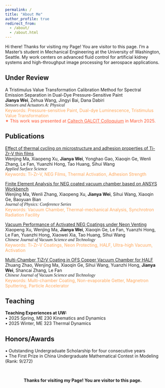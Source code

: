 ```yaml
---
permalink: /
title: "About Me"
author_profile: true
redirect_from: 
  - /about/
  - /about.html
---
```

<p>Hi there! Thanks for visiting my Page! You are visitor
  <span id="busuanzi_value_site_pv"></span>
  to this page.
I’m a Master’s student in Mechanical Engineering at the University of Washington, Seattle. My work centers on advanced fluid control for artificial kidney systems and high-throughput image processing for aerospace applications.</p>
<script src="//busuanzi.ibruce.info/busuanzi/2.3/busuanzi.pure.mini.js"></script>

Under Review
------
A Tristimulus Value Transformation Calibration Method for Spectral Emission Separation in Dual-Dye Pressure-Sensitive Paint  
**Jianya Wei**, Zehua Wang, Jingyi Bai, Dana Dabiri  
<span style="font-family: 'Times New Roman', serif; font-style: italic;">
Sensors and Actuators A: Physical  
</span>
<span style="color: #FFA559;">
Keywords: Pressure-sensitive Paint, Dual-dye Luminescence, Tristimulus Value Transformation  
</span>
<span style="color:#FF5733;">✦ This work was presented at <a href="https://www.caltech.edu/campus-life-events/calendar/galcit-colloquium-378" style="color:#FF5733;">Caltech GALCIT Colloquium</a> in March 2025.  </span>

Publications
------
<span style="color: #40E0D0;">[Effect of thermal cycling on microstructure and adhesion properties of Ti-Zr-V thin films](https://www.sciencedirect.com/science/article/abs/pii/S0169433223029197)  </span><br>
Wenjing Ma, Xiaopeng Xu, **Jianya Wei**, Yonghao Gao, Xiaoqin Ge, Wenli Zhang, Le Fan, Yuanzhi Hong, Tao Huang, Sihui Wang  
<span style="font-family: 'Times New Roman', serif; font-style: italic;">
Applied Surface Science  
</span>
<span style="color: #FFA559;">
Keywords: Ti-Zr-V, NEG Films, Thermal Activation, Adhesion Strength  
</span>

<span style="color: #40E0D0;">[Finite Element Analysis for NEG coated vacuum chamber based on ANSYS Workbench](https://iopscience.iop.org/article/10.1088/1742-6596/2687/8/082025)  </span><br>
Wenjing Ma, Wenli Zhang, Xiaopeng Xu, **Jianya Wei**, Sihui Wang, Xiaoqin Ge, Baoyuan Bian  
<span style="font-family: 'Times New Roman', serif; font-style: italic;">
Journal of Physics: Conference Series  
</span>
<span style="color: #FFA559;">
Keywords: Vacuum Chamber, Thermal-mechanical Analysis, Synchrotron Radiation Facility  
</span>

<span style="color: #40E0D0;">[Vacuum Performance of Activated NEG Coatings under Neon Venting](http://cjvst.cvs.org.cn/en/article/doi/10.13922/j.cnki.cjvst.202305002)  </span><br>
Xiaopeng Xu, Wenjing Ma, **Jianya Wei**, Xiaoqin Ge, Le Fan, Yuanzhi Hong, Le Fan, Yuanzhi Hong, Xiaowei Xia, Tao Huang, Sihui Wang  
<span style="font-family: 'Times New Roman', serif; font-style: italic;">
Chinese Journal of Vacuum Science and Technology  
</span>
<span style="color: #FFA559;">
Keywords: Ti-Zr-V Coatings, Neon Protecting, HALF, Ultra-high Vacuum, Activation  
</span>

<span style="color: #40E0D0;">[Multi-Chamber TiZrV Coating in OFS Copper Vacuum Chamber for HALF](https://www.cpsjournals.cn/article/doi/10.13922/j.cnki.cjvst.202207022?viewType=HTML)  </span><br>
Zhuang Zhao, Wenjing Ma, Xiaoqin Ge, Sihui Wang, Yuanzhi Hong, **Jianya Wei**, Shancai Zhang, Le Fan  
<span style="font-family: 'Times New Roman', serif; font-style: italic;">
Chinese Journal of Vacuum Science and Technology  
</span>
<span style="color: #FFA559;">
Keywords: Multi-chamber Coating, Non-evaporable Getter, Magnetron Sputtering, Particle Accelerator  
</span>

Teaching
------
**Teaching Experiences at UW:**  
• 2025 Spring, ME 230 Kinematics and Dynamics  
• 2025 Winter, ME 323 Thermal Dynamics  

Honors/Awards
------
• Outstanding Undergraduate Scholarship for four consecutive years  
• The First Prize in China Undergraduate Mathematical Contest in Modeling (Rank: 9/272)

<br>

<p align="center" style="font-weight:700;">
  Thanks for visiting my Page! You are visitor
  <span id="busuanzi_value_site_pv"></span>
  to this page.
</p>
<script src="//busuanzi.ibruce.info/busuanzi/2.3/busuanzi.pure.mini.js"></script>
